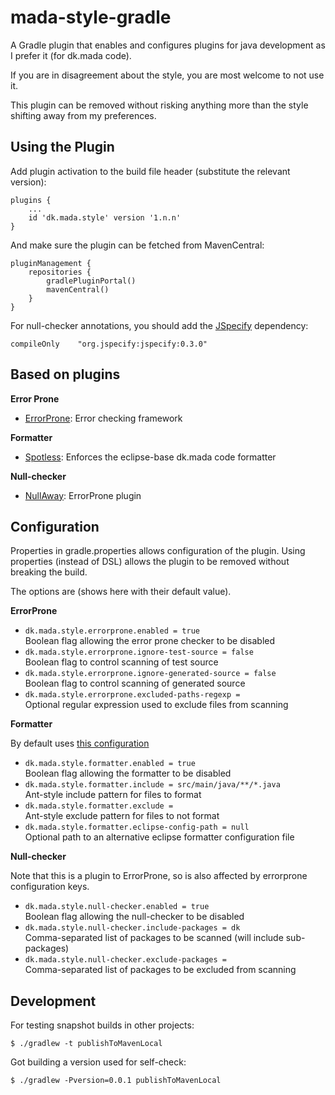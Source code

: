 # mada-style-gradle

A Gradle plugin that enables and configures plugins for java development as I prefer it (for dk.mada code).

If you are in disagreement about the style, you are most welcome to not use it.

This plugin can be removed without risking anything more than the style shifting away from my preferences.

## Using the Plugin

Add plugin activation to the build file header (substitute the relevant version):

    plugins {
        ...
        id 'dk.mada.style' version '1.n.n'
    }

And make sure the plugin can be fetched from MavenCentral:

    pluginManagement {
        repositories {
            gradlePluginPortal()
            mavenCentral()
        }
    }


For null-checker annotations, you should add the [JSpecify](https://jspecify.dev/) dependency:

    compileOnly    "org.jspecify:jspecify:0.3.0"

## Based on plugins

**Error Prone**
* [ErrorProne](https://plugins.gradle.org/plugin/net.ltgt.errorprone): Error checking framework

**Formatter**
* [Spotless](https://plugins.gradle.org/plugin/com.diffplug.spotless): Enforces the eclipse-base dk.mada code formatter

**Null-checker**
* [NullAway](https://github.com/uber/NullAway): ErrorProne plugin

## Configuration

Properties in gradle.properties allows configuration of the plugin.
Using properties (instead of DSL) allows the plugin to be removed without breaking the build.

The options are (shows here with their default value).

**ErrorProne**

* `dk.mada.style.errorprone.enabled = true`  
 Boolean flag allowing the error prone checker to be disabled
* `dk.mada.style.errorprone.ignore-test-source = false`  
 Boolean flag to control scanning of test source
* `dk.mada.style.errorprone.ignore-generated-source = false`  
 Boolean flag to control scanning of generated source
* `dk.mada.style.errorprone.excluded-paths-regexp = `  
 Optional regular expression used to exclude files from scanning

**Formatter**

By default uses [this configuration](./src/main/resources/config/spotless/eclipse-formatter-mada.xml)

* `dk.mada.style.formatter.enabled = true`  
 Boolean flag allowing the formatter to be disabled
* `dk.mada.style.formatter.include = src/main/java/**/*.java`  
 Ant-style include pattern for files to format
* `dk.mada.style.formatter.exclude = `  
 Ant-style exclude pattern for files to not format
* `dk.mada.style.formatter.eclipse-config-path = null`  
 Optional path to an alternative eclipse formatter configuration file

**Null-checker**

Note that this is a plugin to ErrorProne, so is also affected by errorprone configuration keys.

* `dk.mada.style.null-checker.enabled = true`  
 Boolean flag allowing the null-checker to be disabled
* `dk.mada.style.null-checker.include-packages = dk`  
 Comma-separated list of packages to be scanned (will include sub-packages)
* `dk.mada.style.null-checker.exclude-packages = `  
 Comma-separated list of packages to be excluded from scanning

## Development

For testing snapshot builds in other projects:

```console
$ ./gradlew -t publishToMavenLocal
```

Got building a version used for self-check:

```console
$ ./gradlew -Pversion=0.0.1 publishToMavenLocal
```
